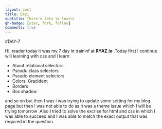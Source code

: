 ```yaml
---
layout: post
title: Day1
subtitle: There's lots to learn!
gh-badge: [star, fork, follow]
comments: true
---
```

#DAY-7

Hi, reader today it was my 7 day in traininf at **RYAZ.io** .Today first I continue will learning with css and I learn:
* About relational selectors 
* Pseudu class selectors
* Pseudo element selectors
* Colors, Gradident 
* Borders
* Box shadow 

 and so on but then I was I was trying to update some setting for my blog page but then I was not able to do as it was a theme issue which I will be trying tomorrow .Also I tried to solve the excrise for html and css in which I was able to succeed and I was able to match the exact output that was required in the question.